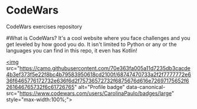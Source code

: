 # CodeWars
CodeWars exercises repository

#What is CodeWars?
It's a cool website where you face challenges and you get leveled by how good you do. It isn't limited to Python or any or the languages you can find in this repo, it even has Kotlin!

<a href="https://www.codewars.com/users/CarolinaPaulo" rel="nofollow"><img </a> src="https://camo.githubusercontent.com/70e363fa005a11d7235db3cacde4b3ef373f5e22f8bc4b79583950618cd2100f/68747470733a2f2f7777772e636f6465776172732e636f6d2f75736572732f6875676d616e72697175652f6261646765732f6c61726765" alt="Profile badge" data-canonical-src="https://www.codewars.com/users/CarolinaPaulo/badges/large" style="max-width:100%;"></a>
